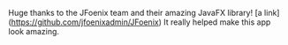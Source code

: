 Huge thanks to the JFoenix team and their amazing JavaFX library!
[a link] (https://github.com/jfoenixadmin/JFoenix)
It really helped make this app look amazing.
